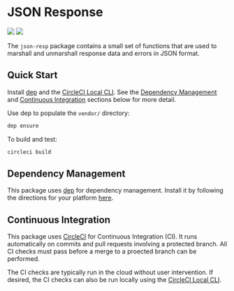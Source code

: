 # JSON Response

<a href="https://circleci.com/gh/sylabs/workflows/json-resp"><img src="https://circleci.com/gh/sylabs/json-resp.svg?style=shield&circle-token=48bc85b347052f2de57405ab063b0d8b96c7059d"></a>
<a href="https://app.zenhub.com/workspace/o/sylabs/json-resp/boards"><img src="https://raw.githubusercontent.com/ZenHubIO/support/master/zenhub-badge.png"></a>

The `json-resp` package contains a small set of functions that are used to marshall and unmarshall response data and errors in JSON format.

## Quick Start

Install [dep](https://golang.github.io/dep/docs/installation.html) and the [CircleCI Local CLI](https://circleci.com/docs/2.0/local-cli/). See the [Dependency Management](#dependency-management) and [Continuous Integration](#continuous-integration) sections below for more detail.

Use dep to populate the `vendor/` directory:

```sh
dep ensure
```

To build and test:

```sh
circleci build
```

## Dependency Management

This package uses [dep](https://golang.github.io/dep/) for dependency management. Install it by following the directions for your platform [here](https://golang.github.io/dep/docs/installation.html).

## Continuous Integration

This package uses [CircleCI](https://circleci.com) for Continuous Integration (CI). It runs automatically on commits and pull requests involving a protected branch. All CI checks must pass before a merge to a proected branch can be performed.

The CI checks are typically run in the cloud without user intervention. If desired, the CI checks can also be run locally using the [CircleCI Local CLI](https://circleci.com/docs/2.0/local-cli/).
